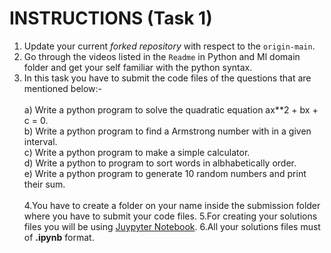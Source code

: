 # INSTRUCTIONS (Task 1)

1. Update your current *forked repository* with respect to the `origin-main`.
2. Go through the videos listed in the `Readme` in Python and Ml domain folder and get your self familiar with the python syntax.
3. In this task you have to submit the code files of the questions that are mentioned below:-<br>
   <br>
   a) Write a python program to solve the quadratic equation ax**2 + bx + c = 0.
   <br>
   b) Write a python program to find a Armstrong number with in a given interval.
   <br>
   c) Write a python program to make a simple calculator.
   <br>
   d) Write a python to program to sort words in albhabetically order.
   <br>
   e) Write a python program to generate 10 random numbers and print their sum.<br>
   <br>
4.You have to create a folder on your name inside the submission folder where you have to submit your code files.
5.For creating your solutions files you will be using [Juypyter Notebook](https://mybinder.org/v2/gh/jupyterlab/jupyterlab-demo/master?urlpath=lab/tree/demo).
6.All your solutions files must of **.ipynb** format.
